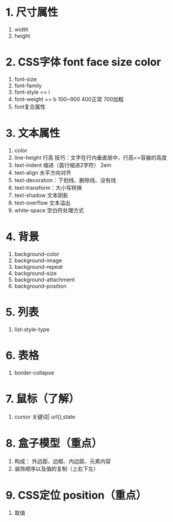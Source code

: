 # 1. 尺寸属性
1. width
2. height
# 2. CSS字体 font face size color
1. font-size 
2. font-family
3. font-style == i
4. font-weight == b  100~900 400正常 700加粗
5. font复合属性
# 3. 文本属性
1. color
2. line-height 行高  技巧：文字在行内垂直居中，行高==容器的高度
3. text-indent 缩进（首行缩进2字符） 2em
4. text-align 水平方向对齐
5. text-decoration：下划线、删除线、没有线
6. text-transform：大小写转换
7. text-shadow 文本阴影
8. text-overflow 文本溢出
9. white-space 空白符处理方式
# 4. 背景
1. background-color
2. background-image
3. background-repeat
4. background-size
5. background-attachment
6. background-position
# 5. 列表
1. list-style-type
# 6. 表格
1. border-collapse
# 7. 鼠标（了解）
1. cursor 关键词| url(),state

# 8. 盒子模型（重点）
1. 构成： 外边距、边框、内边距、元素内容
2. 装饰顺序以及值的复制（上右下左）

# 9. CSS定位 position（重点）
1. 取值
